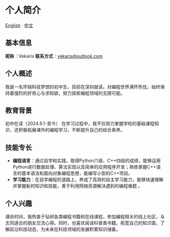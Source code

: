 # 个人简介

[English](/docs/index.html?file=docs/README/en.md) · [中文]()

## 基本信息
**昵称**：Vekaris
**联系方式**：vekaris@outlook.com

## 个人概述
我是一名怀揣科技梦想的初中生，目前在深圳就读。对编程世界满怀热忱，始终保持着强烈的好奇心与求知欲，努力探索编程领域的无限可能。

## 教育背景
初中在读（2024.9.1-至今）
在学习过程中，我不仅努力掌握学校的基础课程知识，还积极拓展课外的编程学习，不断提升自己的综合素养。

## 技能专长
- **编程语言**：通过自学和实践，取得Python六级、C++四级的成绩，能够运用Python进行数据处理、算法实现以及简单的应用程序开发；熟练掌握C++语言的基本语法和面向对象编程思想，能编写小型的C++项目。
- **学习能力**：在自学编程的道路上，养成了高效的自主学习能力，能够快速理解并掌握新的知识和技能，善于利用网络资源解决遇到的编程难题 。

## 个人兴趣
课余时间，我热衷于钻研各类编程书籍和在线课程，参加编程相关的线上社区，与志同道合的朋友交流心得。同时，也喜欢阅读科普类书籍，拓宽自己的知识面，了解前沿科技动态，为未来在科技领域的发展积累知识储备。 